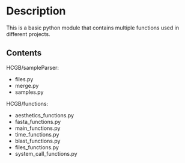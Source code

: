 # Description
This is a basic python module that contains multiple functions used in different projects.


## Contents

HCGB/sampleParser:

* files.py  
* merge.py  
* samples.py

HCGB/functions:

* aesthetics_functions.py  
* fasta_functions.py  
* main_functions.py	    
* time_functions.py
* blast_functions.py       
* files_functions.py  
* system_call_functions.py



